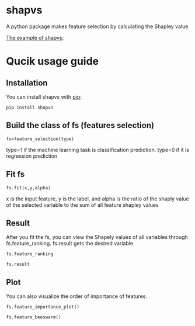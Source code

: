 # shapvs

A python package makes feature selection by calculating the Shapley value

[The example of shapvs](https://github.com/JianyangHu/shapvs/blob/main/example/main.ipynb):
# Qucik usage guide

## Installation
You can install shapvs with [pip](https://pypi.org/project/shapvs/):
```
pip install shapvs
```


## Build the class of fs (features selection)

```
fs=feature_selection(type)
```

type=1 if the machine learning task is classification prediction. type=0 if it is regression prediction


## Fit fs
```
fs.fit(x,y,alpha)
```
x is the input feature, y is the label, and alpha is the ratio of the shaply value of the selected variable to the sum of all feature shapley values


## Result

After you fit the fs, you can view the Shapely values of all variables through fs.feature_ranking. fs.result gets the desired variable

```
fs.feature_ranking

fs.result
```

## Plot
You can also visualize the order of importance of features.

```
fs.feature_importance_plot()

fs.feature_beeswarm()
```



